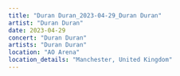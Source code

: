 ```yaml
---
title: "Duran Duran_2023-04-29_Duran Duran"
artist: "Duran Duran"
date: 2023-04-29
concert: "Duran Duran"
artists: "Duran Duran"
location: "AO Arena"
location_details: "Manchester, United Kingdom"
---
```


